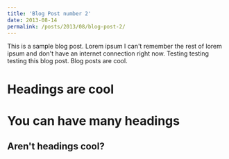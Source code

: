 ```yaml
---
title: 'Blog Post number 2'
date: 2013-08-14
permalink: /posts/2013/08/blog-post-2/
---
```


This is a sample blog post. Lorem ipsum I can't remember the rest of lorem ipsum and don't have an internet connection right now. Testing testing testing this blog post. Blog posts are cool.

Headings are cool
======

You can have many headings
======

Aren't headings cool?
------